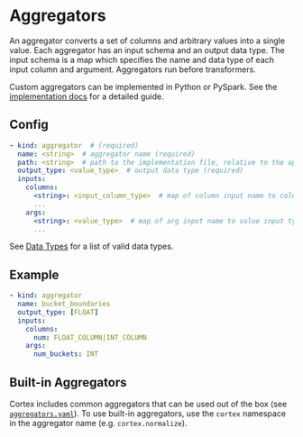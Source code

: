 # Aggregators

An aggregator converts a set of columns and arbitrary values into a single value. Each aggregator has an input schema and an output data type. The input schema is a map which specifies the name and data type of each input column and argument. Aggregators run before transformers.

Custom aggregators can be implemented in Python or PySpark. See the [implementation docs](../implementations/aggregators.md) for a detailed guide.

## Config

```yaml
- kind: aggregator  # (required)
  name: <string>  # aggregator name (required)
  path: <string>  # path to the implementation file, relative to the application root (default: implementations/aggregators/<name>.py)
  output_type: <value_type>  # output data type (required)
  inputs:
    columns:
      <string>: <input_column_type>  # map of column input name to column input type(s) (required)
      ...
    args:
      <string>: <value_type>  # map of arg input name to value input type(s) (optional)
      ...
```

See [Data Types](data-types.md) for a list of valid data types.

## Example

```yaml
- kind: aggregator
  name: bucket_boundaries
  output_type: [FLOAT]
  inputs:
    columns:
      num: FLOAT_COLUMN|INT_COLUMN
    args:
      num_buckets: INT
```

## Built-in Aggregators

Cortex includes common aggregators that can be used out of the box (see <!-- CORTEX_VERSION_MINOR -->[`aggregators.yaml`](https://github.com/cortexlabs/cortex/blob/0.3/pkg/aggregators/aggregators.yaml)). To use built-in aggregators, use the `cortex` namespace in the aggregator name (e.g. `cortex.normalize`).
